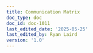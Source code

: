 ```yaml
---
title: Communication Matrix
doc_type: doc
doc_id: doc-1011
last_edited_date: '2025-05-25'
last_edited_by: Ryan Laird
version: '1.0'
---
```



